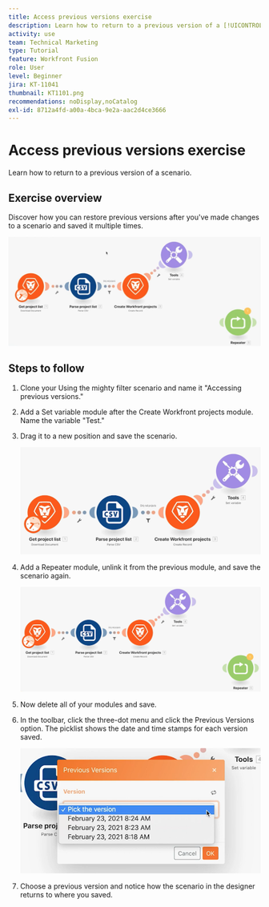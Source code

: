 ```yaml
---
title: Access previous versions exercise
description: Learn how to return to a previous version of a [!UICONTROL Fusion] scenario.
activity: use
team: Technical Marketing
type: Tutorial
feature: Workfront Fusion
role: User
level: Beginner
jira: KT-11041
thumbnail: KT1101.png
recommendations: noDisplay,noCatalog
exl-id: 8712a4fd-a00a-4bca-9e2a-aac2d4ce3666
---
```

# Access previous versions exercise

Learn how to return to a previous version of a scenario.

## Exercise overview

Discover how you can restore previous versions after you've made changes to a scenario and saved it multiple times.

   ![Access Previous Versions Image 1](../12-exercises/assets/accessing-previous-versions-walkthrough-1.png)

## Steps to follow

1. Clone your Using the mighty filter scenario and name it "Accessing previous versions."
1. Add a Set variable module after the Create Workfront projects module. Name the variable "Test."
1. Drag it to a new position and save the scenario.

   ![Access Previous Versions Image 2](../12-exercises/assets/accessing-previous-versions-walkthrough-2.png)

1. Add a Repeater module, unlink it from the previous module, and save the scenario again.

   ![Access Previous Versions Image 3](../12-exercises/assets/accessing-previous-versions-walkthrough-3.png)

1. Now delete all of your modules and save.
1. In the toolbar, click the three-dot menu and click the Previous Versions option. The picklist shows the date and time stamps for each version saved.

   ![Access Previous Versions Image 4](../12-exercises/assets/accessing-previous-versions-walkthrough-4.png)

1. Choose a previous version and notice how the scenario in the designer returns to where you saved.
